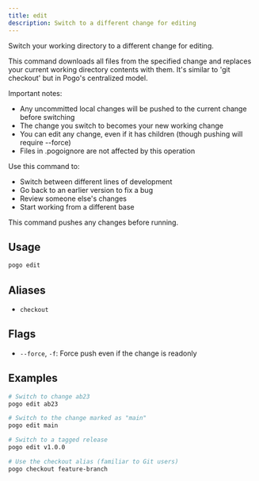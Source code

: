```yaml
---
title: edit
description: Switch to a different change for editing
---
```


Switch your working directory to a different change for editing.

This command downloads all files from the specified change and replaces your
current working directory contents with them. It's similar to 'git checkout'
but in Pogo's centralized model.

Important notes:
- Any uncommitted local changes will be pushed to the current change before switching
- The change you switch to becomes your new working change
- You can edit any change, even if it has children (though pushing will require --force)
- Files in .pogoignore are not affected by this operation

Use this command to:
- Switch between different lines of development
- Go back to an earlier version to fix a bug
- Review someone else's changes
- Start working from a different base

This command pushes any changes before running.

## Usage

```bash
pogo edit
```

## Aliases

- `checkout`

## Flags

- `--force`, `-f`: Force push even if the change is readonly

## Examples

```bash
# Switch to change ab23
pogo edit ab23

# Switch to the change marked as "main"
pogo edit main

# Switch to a tagged release
pogo edit v1.0.0

# Use the checkout alias (familiar to Git users)
pogo checkout feature-branch
```

